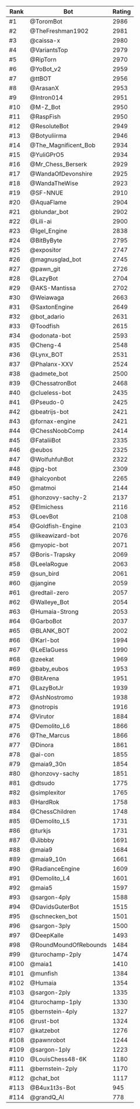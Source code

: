 Rank|Bot|Rating
---|---|---
#1|@ToromBot|2986
#2|@TheFreshman1902|2981
#3|@caissa-x|2980
#4|@VariantsTop|2979
#5|@RipTorn|2970
#6|@YoBot_v2|2959
#7|@ttBOT|2956
#8|@ArasanX|2953
#9|@Intron014|2951
#10|@M-Z_Bot|2950
#11|@RaspFish|2950
#12|@ResoluteBot|2949
#13|@Botyuliirma|2946
#14|@The_Magnificent_Bob|2934
#15|@YuliGPrO5|2934
#16|@Mr_Chess_Berserk|2929
#17|@WandaOfDevonshire|2925
#18|@WandaTheWise|2923
#19|@SF-NNUE|2910
#20|@AquaFlame|2904
#21|@blundar_bot|2902
#22|@Lili-ai|2900
#23|@Igel_Engine|2838
#24|@BitByByte|2795
#25|@expositor|2747
#26|@magnusglad_bot|2745
#27|@pawn_git|2726
#28|@LazyBot|2704
#29|@AKS-Mantissa|2702
#30|@Weiawaga|2663
#31|@SaxtonEngine|2649
#32|@bot_adario|2631
#33|@Toodfish|2615
#34|@odonata-bot|2593
#35|@Cheng-4|2548
#36|@Lynx_BOT|2531
#37|@Phalanx-XXV|2524
#38|@admete_bot|2500
#39|@ChessatronBot|2468
#40|@clueless-bot|2435
#41|@Pseudo-0|2425
#42|@beatrijs-bot|2421
#43|@fornax-engine|2421
#44|@ChessNoobComp|2414
#45|@FataliiBot|2335
#46|@eubos|2325
#47|@WolfuhfuhBot|2322
#48|@jpg-bot|2309
#49|@halcyonbot|2265
#50|@matmoi|2144
#51|@honzovy-sachy-2|2137
#52|@Elmichess|2116
#53|@LoevBot|2108
#54|@Goldfish-Engine|2103
#55|@likeawizard-bot|2076
#56|@myopic-bot|2071
#57|@Boris-Trapsky|2069
#58|@LeelaRogue|2063
#59|@sun_bird|2061
#60|@jangine|2059
#61|@redtail-zero|2057
#62|@Walleye_Bot|2054
#63|@Humaia-Strong|2053
#64|@GarboBot|2037
#65|@BLANK_BOT|2002
#66|@Karl-bot|1994
#67|@LeElaGuess|1990
#68|@zeekat|1969
#69|@baby_eubos|1953
#70|@BitArena|1951
#71|@LazyBotJr|1939
#72|@AshNostromo|1938
#73|@notropis|1916
#74|@Virutor|1884
#75|@Demolito_L6|1866
#76|@The_Marcus|1866
#77|@Dinora|1861
#78|@ai-con|1855
#79|@maia9_30n|1854
#80|@honzovy-sachy|1851
#81|@dtsudo|1775
#82|@simplexitor|1765
#83|@HardRok|1758
#84|@ChessChildren|1748
#85|@Demolito_L5|1731
#86|@turkjs|1731
#87|@Jibbby|1691
#88|@maia9|1684
#89|@maia9_10n|1661
#90|@RadianceEngine|1609
#91|@Demolito_L4|1601
#92|@maia5|1597
#93|@sargon-4ply|1588
#94|@DavidsGuterBot|1515
#95|@schnecken_bot|1501
#96|@sargon-3ply|1500
#97|@DeepKalle|1493
#98|@RoundMoundOfRebounds|1484
#99|@turochamp-2ply|1474
#100|@maia1|1410
#101|@munfish|1384
#102|@Humaia|1354
#103|@sargon-2ply|1335
#104|@turochamp-1ply|1330
#105|@bernstein-4ply|1327
#106|@rust-bot|1324
#107|@katzebot|1276
#108|@pawnrobot|1244
#109|@sargon-1ply|1223
#110|@LouisChess48-6K|1180
#111|@bernstein-2ply|1170
#112|@chat_bot|1117
#113|@B4ux1t3s-Bot|945
#114|@grandQ_AI|778
